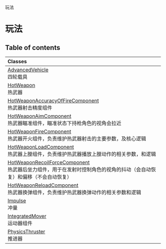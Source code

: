 玩法

# 玩法 <Badge type="tip" text="Groups" /> <Score text="玩法" />

## Table of contents
| Classes |
| :-----|
| [AdvancedVehicle](../classes/mw.AdvancedVehicle.md) <br> 四轮载具 |
| [HotWeapon](../classes/mw.HotWeapon.md) <br> 热武器 |
| [HotWeaponAccuracyOfFireComponent](../classes/mw.HotWeaponAccuracyOfFireComponent.md) <br> 热武器射击精度组件 |
| [HotWeaponAimComponent](../classes/mw.HotWeaponAimComponent.md) <br> 热武器瞄准组件，瞄准状态下持枪角色的视角会拉近 |
| [HotWeaponFireComponent](../classes/mw.HotWeaponFireComponent.md) <br> 热武器开火组件，负责维护热武器射击的主要参数，及核心逻辑 |
| [HotWeaponLoadComponent](../classes/mw.HotWeaponLoadComponent.md) <br> 热武器上膛组件，负责维护热武器播放上膛动作的相关参数，和逻辑 |
| [HotWeaponRecoilForceComponent](../classes/mw.HotWeaponRecoilForceComponent.md) <br> 热武器后坐力组件，用于在发射时控制角色的视角的抖动（会自动恢复）和偏移（不会自动恢复） |
| [HotWeaponReloadComponent](../classes/mw.HotWeaponReloadComponent.md) <br> 热武器换弹组件，负责维护热武器换弹动作的相关参数和逻辑 |
| [Impulse](../classes/mw.Impulse.md) <br> 冲量 |
| [IntegratedMover](../classes/mw.IntegratedMover.md) <br> 运动器组件 |
| [PhysicsThruster](../classes/mw.PhysicsThruster.md) <br> 推进器 |

